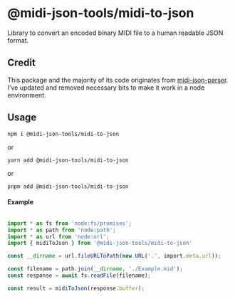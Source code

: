 # @midi-json-tools/midi-to-json

Library to convert an encoded binary MIDI file to a human readable JSON format.

## Credit

This package and the majority of its code originates from [midi-json-parser](https://github.com/chrisguttandin/midi-json-parser). I've updated and removed necessary bits to make it work in a node environment.


## Usage

```
npm i @midi-json-tools/midi-to-json
```
or 
```
yarn add @midi-json-tools/midi-to-json
```
or

```
pnpm add @midi-json-tools/midi-to-json
```

#### Example
```typescript

import * as fs from 'node:fs/promises';
import * as path from 'node:path';
import * as url from 'node:url';
import { midiToJson } from '@midi-json-tools/midi-to-json'

const __dirname = url.fileURLToPath(new URL('.', import.meta.url));

const filename = path.join(__dirname, './Example.mid');
const response = await fs.readFile(filename);

const result = midiToJson(response.buffer);

```
